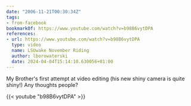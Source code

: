 ```yaml
---
date: "2006-11-21T00:30:34Z"
tags:
- from-facebook
bookmarkOf: https://www.youtube.com/watch?v=b98B6vytDPA
references:
- url: https://www.youtube.com/watch?v=b98B6vytDPA
  type: video
  name: LSUwake November Riding
  author: lborowaterski
  date: 2024-04-04T15:14:10.630056+01:00
---
```

My Brother's first attempt at video editing (his new shiny camera is quite shiny!) Any thoughts people?

{{< youtube "b98B6vytDPA" >}}
